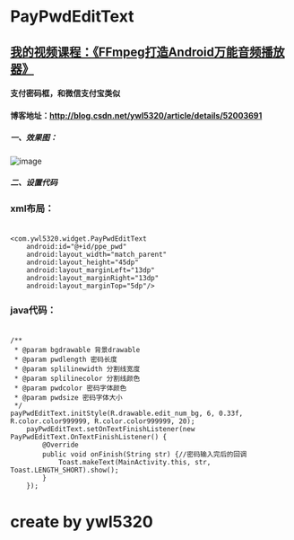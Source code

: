 # PayPwdEditText
## [我的视频课程：《FFmpeg打造Android万能音频播放器》](https://edu.csdn.net/course/detail/6842)
#### 支付密码框，和微信支付宝类似
#### 博客地址：http://blog.csdn.net/ywl5320/article/details/52003691
##### 一、效果图：
![image](https://github.com/wanliyang1990/PayPwdEditText/blob/master/imgs/pwd.gif)<br/>
##### 二、设置代码
### xml布局：<br/><br/>

    <com.ywl5320.widget.PayPwdEditText
        android:id="@+id/ppe_pwd"
        android:layout_width="match_parent"
        android:layout_height="45dp"
        android:layout_marginLeft="13dp"
        android:layout_marginRight="13dp"
        android:layout_marginTop="5dp"/>

### java代码：<br/><br/>

    /**
     * @param bgdrawable 背景drawable
     * @param pwdlength 密码长度
     * @param splilinewidth 分割线宽度
     * @param splilinecolor 分割线颜色
     * @param pwdcolor 密码字体颜色
     * @param pwdsize 密码字体大小
     */
    payPwdEditText.initStyle(R.drawable.edit_num_bg, 6, 0.33f, R.color.color999999, R.color.color999999, 20);
        payPwdEditText.setOnTextFinishListener(new PayPwdEditText.OnTextFinishListener() {
            @Override
            public void onFinish(String str) {//密码输入完后的回调
                Toast.makeText(MainActivity.this, str, Toast.LENGTH_SHORT).show();
            }
        });
        
# create by ywl5320
